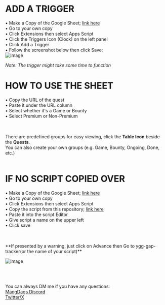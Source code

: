 # ADD A TRIGGER
• Make a Copy of the Google Sheet; [link here](https://docs.google.com/spreadsheets/d/1-KR7fqCPaNsfOYwj7UvKzx_k8HaBc2uKHvy285irvIw/edit?usp=sharing) <br />
• Go to your own copy<br />
• Click Extensions then select Apps Script<br />
• Click the Triggers Icon (Clock) on the left panel<br />
• Click Add a Trigger<br />
• Follow the screenshot below then click Save: <br />
![image](https://github.com/user-attachments/assets/3d8d386b-185d-4b47-ac4c-3f2e52c4ad38)

*Note: The trigger might take some time to function*

# HOW TO USE THE SHEET
• Copy the URL of the quest<br />
• Paste it under the URL column<br />
• Select whether it's a Game or Bounty<br />
• Select Premium or Non-Premium<br />
<br /><br />

There are predefined groups for easy viewing, click the **Table Icon** beside the **Quests**.<br />
You can also create your own groups (e.g. Game, Bounty, Ongoing, Done, etc.)<br />
<br />

# IF NO SCRIPT COPIED OVER
• Make a Copy of the Google Sheet; [link here](https://docs.google.com/spreadsheets/d/1-KR7fqCPaNsfOYwj7UvKzx_k8HaBc2uKHvy285irvIw/edit?usp=sharing)<br />
• Go to your own copy<br />
• Click Extensions then select Apps Script<br />
• Copy the script from this repository; [link here](https://github.com/mangdags/ygg-tracker-script/blob/main/script.gs) <br />
• Paste it into the script Editor<br />
• Give script a name on the upper left<br />
• Click save<br /><br />

<br />
**If presented by a warning, just click on Advance then Go to ygg-gap-tracker(or the name of your script)** <br />

![image](https://github.com/user-attachments/assets/a718f849-8766-4745-bddf-bbbcf9c74b20)

<br /><br />

You can always DM me if you have any questions:<br />
[MangDags Discord](https://discord.com/users/478517550431338507)<br />
[Twitter/X](https://twitter.com/mangdags)
